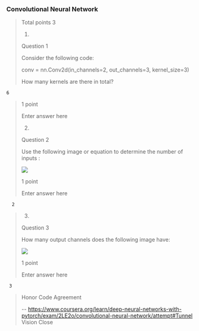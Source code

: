 ### Convolutional Neural Network
> 
> Total points 3
> 
> 1.
> 
> Question 1
> 
> Consider the following code:
> 
> conv = nn.Conv2d(in_channels=2, out_channels=3, kernel_size=3)
> 
> 
> How many kernels are there in total?
> 

    6
> 1 point
> 
> Enter answer here
> 
> 2.
> 
> Question 2
> 
> Use the following image or equation to determine the number of inputs :
> 
> ![](https://d3c33hcgiwev3.cloudfront.net/imageAssetProxy.v1/sTxPcqEsSi28T3KhLEotuw_4444c4e5bc7318150497a6ea77714e0c_2_input.png?expiry=1598227200000&hmac=F1AZcHx3--OyCQVwPmIExyH59Qa-KEJ9YG8viOefZdk)
> 
> 1 point
> 
> Enter answer here 

      2
    
> 3.
> 
> Question 3
> 
> How many output channels does the following image have:
> 
> ![](https://d3c33hcgiwev3.cloudfront.net/imageAssetProxy.v1/owrhzYw3Q-uK4c2MN-PrYQ_6391d2b3ffe11335e6e7a7880e89d933_2_in_3_out.png?expiry=1598227200000&hmac=ES0rTMoYO2sT0iXYHgCNjNNxlDWqifxvuOzwuRSU_9o)
> 
> 1 point
> 
> Enter answer here

     3
     
> Honor Code Agreement
>
> -- https://www.coursera.org/learn/deep-neural-networks-with-pytorch/exam/2LE2o/convolutional-neural-network/attempt#Tunnel Vision Close
